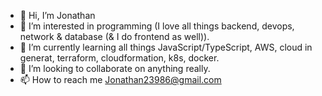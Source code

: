 - 👋 Hi, I’m Jonathan
- 👀 I’m interested in programming (I love all things backend, devops, network & database (& I do frontend as well)).
- 🌱 I’m currently learning all things JavaScript/TypeScript, AWS, cloud in generat, terraform, cloudformation, k8s, docker.
- 💞️ I’m looking to collaborate on anything really.
- 📫 How to reach me Jonathan23986@gmail.com

<!---
CamelJohn/CamelJohn is a ✨ special ✨ repository because its `README.md` (this file) appears on your GitHub profile.
You can click the Preview link to take a look at your changes.
--->
